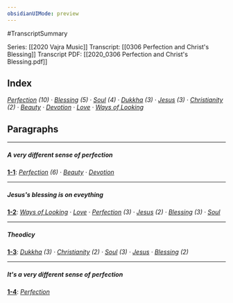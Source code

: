 ```yaml
---
obsidianUIMode: preview
---
```

#TranscriptSummary

Series: [[2020 Vajra Music]]
Transcript: [[0306 Perfection and Christ's Blessing]]
Transcript PDF: [[2020_0306 Perfection and Christ's Blessing.pdf]]

## Index
<span class="counts">_<a data-href="Perfection" href="Perfection" class="internal-link" target="_blank" rel="noopener">Perfection</a> (10) · <a data-href="Blessing" href="Blessing" class="internal-link" target="_blank" rel="noopener">Blessing</a> (5) · <a data-href="Soul" href="Soul" class="internal-link" target="_blank" rel="noopener">Soul</a> (4) · <a data-href="Dukkha" href="Dukkha" class="internal-link" target="_blank" rel="noopener">Dukkha</a> (3) · <a data-href="Jesus" href="Jesus" class="internal-link" target="_blank" rel="noopener">Jesus</a> (3) · <a data-href="Christianity" href="Christianity" class="internal-link" target="_blank" rel="noopener">Christianity</a> (2) · <a data-href="Beauty" href="Beauty" class="internal-link" target="_blank" rel="noopener">Beauty</a> · <a data-href="Devotion" href="Devotion" class="internal-link" target="_blank" rel="noopener">Devotion</a> · <a data-href="Love" href="Love" class="internal-link" target="_blank" rel="noopener">Love</a> · <a data-href="Ways of Looking" href="Ways+of+Looking" class="internal-link" target="_blank" rel="noopener">Ways of Looking</a>_</span>
<br/>

## Paragraphs
---
##### A very different sense of perfection
<span class="counts">**<a data-href="0306 Perfection and Christ's Blessing#^1-1" href="0306+Perfection+and+Christ%27s+Blessing#^1-1" class="internal-link" target="_blank" rel="noopener">1-1</a>**: _<a data-href="Perfection" href="Perfection" class="internal-link" target="_blank" rel="noopener">Perfection</a> (6) · <a data-href="Beauty" href="Beauty" class="internal-link" target="_blank" rel="noopener">Beauty</a> · <a data-href="Devotion" href="Devotion" class="internal-link" target="_blank" rel="noopener">Devotion</a>_</span>

---
##### Jesus's blessing is on eveything
<span class="counts">**<a data-href="0306 Perfection and Christ's Blessing#^1-2" href="0306+Perfection+and+Christ%27s+Blessing#^1-2" class="internal-link" target="_blank" rel="noopener">1-2</a>**: _<a data-href="Ways of Looking" href="Ways+of+Looking" class="internal-link" target="_blank" rel="noopener">Ways of Looking</a> · <a data-href="Love" href="Love" class="internal-link" target="_blank" rel="noopener">Love</a> · <a data-href="Perfection" href="Perfection" class="internal-link" target="_blank" rel="noopener">Perfection</a> (3) · <a data-href="Jesus" href="Jesus" class="internal-link" target="_blank" rel="noopener">Jesus</a> (2) · <a data-href="Blessing" href="Blessing" class="internal-link" target="_blank" rel="noopener">Blessing</a> (3) · <a data-href="Soul" href="Soul" class="internal-link" target="_blank" rel="noopener">Soul</a>_</span>

---
##### Theodicy
<span class="counts">**<a data-href="0306 Perfection and Christ's Blessing#^1-3" href="0306+Perfection+and+Christ%27s+Blessing#^1-3" class="internal-link" target="_blank" rel="noopener">1-3</a>**: _<a data-href="Dukkha" href="Dukkha" class="internal-link" target="_blank" rel="noopener">Dukkha</a> (3) · <a data-href="Christianity" href="Christianity" class="internal-link" target="_blank" rel="noopener">Christianity</a> (2) · <a data-href="Soul" href="Soul" class="internal-link" target="_blank" rel="noopener">Soul</a> (3) · <a data-href="Jesus" href="Jesus" class="internal-link" target="_blank" rel="noopener">Jesus</a> · <a data-href="Blessing" href="Blessing" class="internal-link" target="_blank" rel="noopener">Blessing</a> (2)_</span>

---
##### It's a very different sense of perfection
<span class="counts">**<a data-href="0306 Perfection and Christ's Blessing#^1-4" href="0306+Perfection+and+Christ%27s+Blessing#^1-4" class="internal-link" target="_blank" rel="noopener">1-4</a>**: _<a data-href="Perfection" href="Perfection" class="internal-link" target="_blank" rel="noopener">Perfection</a>_</span>

